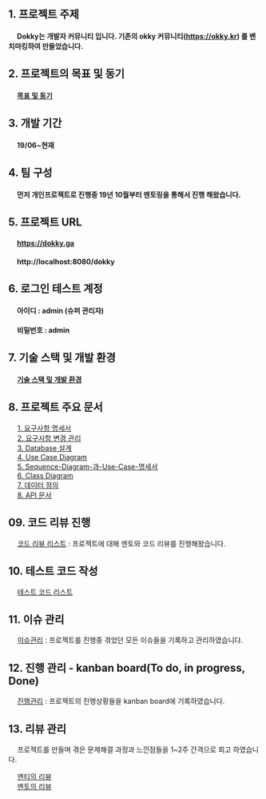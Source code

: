 ## 1. 프로젝트 주제

#### &emsp; Dokky는 개발자 커뮤니티 입니다. 기존의 okky 커뮤니티(https://okky.kr) 를 벤치마킹하여 만들었습니다.

## 2. 프로젝트의 목표 및 동기

#### &emsp; [목표 및 동기](https://github.com/ytw9699/Dokky/blob/master/dokky/documents/%EA%B8%B0%ED%83%80%EB%AC%B8%EC%84%9C%EB%93%A4/%ED%94%84%EB%A1%9C%EC%A0%9D%ED%8A%B8%EC%9D%98-%EB%AA%A9%ED%91%9C-%EB%B0%8F-%EB%8F%99%EA%B8%B0.md) 

## 3. 개발 기간

#### &emsp; 19/06~현재

## 4. 팀 구성

#### &emsp; 먼저 개인프로젝트로 진행중 19년 10월부터 멘토링을 통해서 진행 해왔습니다.

## 5. 프로젝트 URL

#### &emsp; https://dokky.ga
#### &emsp; http://localhost:8080/dokky

## 6. 로그인 테스트 계정

#### &emsp; 아이디 : admin (슈퍼 관리자)
#### &emsp; 비밀번호 : admin

## 7. 기술 스택 및 개발 환경
#### &emsp; [기술 스택 및 개발 환경](https://github.com/ytw9699/Dokky/blob/master/dokky/documents/%EA%B8%B0%ED%83%80%EB%AC%B8%EC%84%9C%EB%93%A4/%EA%B8%B0%EC%88%A0-%EC%8A%A4%ED%83%9D-%EB%B0%8F-%EA%B0%9C%EB%B0%9C-%ED%99%98%EA%B2%BD.md)

## 8. 프로젝트 주요 문서

&emsp; [1. 요구사항 명세서](https://github.com/ytw9699/Dokky/blob/master/dokky/documents/%EA%B8%B0%ED%83%80%EB%AC%B8%EC%84%9C%EB%93%A4/%EC%9A%94%EA%B5%AC%EC%82%AC%ED%95%AD-%EB%AA%85%EC%84%B8%EC%84%9C.md)  
&emsp; [2. 요구사항 변경 관리](https://github.com/ytw9699/Dokky/tree/master/dokky/documents/%EA%B8%B0%ED%83%80%EB%AC%B8%EC%84%9C%EB%93%A4/%EC%9A%94%EA%B5%AC%EC%82%AC%ED%95%AD_%EB%B3%80%EA%B2%BD%EA%B4%80%EB%A6%AC)  
&emsp; [3. Database 설계](https://github.com/ytw9699/Dokky/blob/master/dokky/documents/%EA%B8%B0%ED%83%80%EB%AC%B8%EC%84%9C%EB%93%A4/DB%EC%84%A4%EA%B3%84.md)     
&emsp; [4. Use Case Diagram ](https://github.com/ytw9699/Dokky/blob/master/dokky/documents/%EA%B8%B0%ED%83%80%EB%AC%B8%EC%84%9C%EB%93%A4/Use%20Case%20Diagram.md)   
&emsp; [5. Sequence-Diagram-과-Use-Case-명세서 ](https://github.com/ytw9699/Dokky/blob/master/dokky/documents/%EA%B8%B0%ED%83%80%EB%AC%B8%EC%84%9C%EB%93%A4/Sequence-Diagram-%EA%B3%BC-Use-Case-%EB%AA%85%EC%84%B8%EC%84%9C.md)  
&emsp; [6. Class Diagram](https://github.com/ytw9699/Dokky/wiki/%EC%9A%94%EA%B5%AC%EC%82%AC%ED%95%AD-%EB%B3%80%EA%B2%BD-%EA%B4%80%EB%A6%AC)  
&emsp; [7. 데이터 정의](https://github.com/ytw9699/Dokky/blob/master/dokky/documents/%EA%B8%B0%ED%83%80%EB%AC%B8%EC%84%9C%EB%93%A4/%EB%8D%B0%EC%9D%B4%ED%84%B0-%EC%A0%95%EC%9D%98.md)   
&emsp; [8. API 문서](https://github.com/ytw9699/Dokky/blob/master/dokky/documents/%EA%B8%B0%ED%83%80%EB%AC%B8%EC%84%9C%EB%93%A4/Dokky-API-%EB%AC%B8%EC%84%9C.md) 

## 09. 코드 리뷰 진행

&emsp; [코드 리뷰 리스트](https://github.com/ytw9699/Dokky/blob/master/dokky/documents/%EA%B8%B0%ED%83%80%EB%AC%B8%EC%84%9C%EB%93%A4/%EC%BD%94%EB%93%9C%EB%A6%AC%EB%B7%B0-%EB%A6%AC%EC%8A%A4%ED%8A%B8.md) : 프로젝트에 대해 멘토와 코드 리뷰를 진행해왔습니다.

## 10. 테스트 코드 작성

&emsp; [테스트 코드 리스트](https://github.com/ytw9699/Dokky/blob/master/dokky/documents/%EA%B8%B0%ED%83%80%EB%AC%B8%EC%84%9C%EB%93%A4/%ED%85%8C%EC%8A%A4%ED%8A%B8-%EC%BD%94%EB%93%9C-%EB%A6%AC%EC%8A%A4%ED%8A%B8.md) 

## 11. 이슈 관리
&emsp; [이슈관리](https://github.com/ytw9699/Dokky/issues) : 프로젝트를 진행중 겪었던 모든 이슈들을 기록하고 관리하였습니다.  
			
## 12. 진행 관리 - kanban board(To do, in progress, Done) 

&emsp; [진행관리](https://github.com/ytw9699/Dokky/projects/3) : 프로젝트의 진행상황들을 kanban board에 기록하였습니다.  

## 13. 리뷰 관리

&emsp; 프로젝트를 만들며 겪은 문제해결 과정과 느낀점들을 1~2주 간격으로 회고 하였습니다.

&emsp; [멘티의 리뷰](https://github.com/ytw9699/Dokky/tree/master/dokky/documents/review_Of_mentee)   
&emsp; [멘토의 리뷰](https://github.com/ytw9699/Dokky/tree/master/dokky/documents/review_Of_mentor)
			


